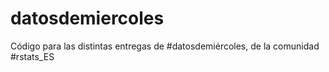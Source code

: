 # datosdemiercoles
Código para las distintas entregas de #datosdemiércoles, de la comunidad #rstats_ES
